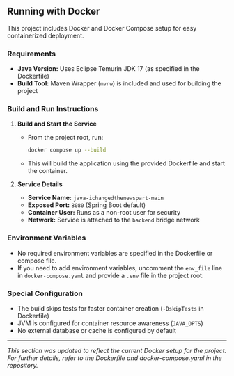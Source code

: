 ## Running with Docker

This project includes Docker and Docker Compose setup for easy containerized deployment.

### Requirements
- **Java Version:** Uses Eclipse Temurin JDK 17 (as specified in the Dockerfile)
- **Build Tool:** Maven Wrapper (`mvnw`) is included and used for building the project

### Build and Run Instructions
1. **Build and Start the Service**
   - From the project root, run:
     ```sh
     docker compose up --build
     ```
   - This will build the application using the provided Dockerfile and start the container.

2. **Service Details**
   - **Service Name:** `java-ichangedthenewspart-main`
   - **Exposed Port:** `8080` (Spring Boot default)
   - **Container User:** Runs as a non-root user for security
   - **Network:** Service is attached to the `backend` bridge network

### Environment Variables
- No required environment variables are specified in the Dockerfile or compose file.
- If you need to add environment variables, uncomment the `env_file` line in `docker-compose.yaml` and provide a `.env` file in the project root.

### Special Configuration
- The build skips tests for faster container creation (`-DskipTests` in Dockerfile)
- JVM is configured for container resource awareness (`JAVA_OPTS`)
- No external database or cache is configured by default

---

*This section was updated to reflect the current Docker setup for the project. For further details, refer to the Dockerfile and docker-compose.yaml in the repository.*
